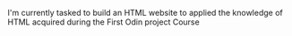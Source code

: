 I'm currently tasked to build an HTML website to applied the knowledge of HTML acquired during the First Odin project Course
